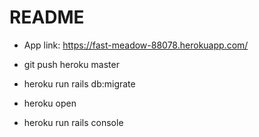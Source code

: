 # README

* App link: https://fast-meadow-88078.herokuapp.com/

* git push heroku master
* heroku run rails db:migrate
* heroku open
* heroku run rails console

